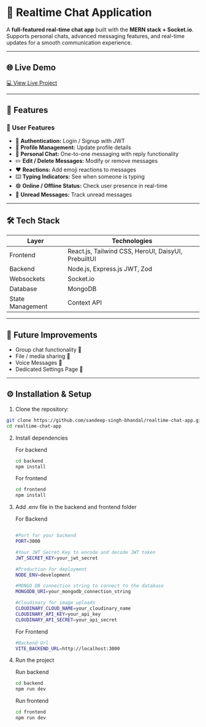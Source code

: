 # 💬 Realtime Chat Application

A **full-featured real-time chat app** built with the **MERN stack + Socket.io**.  
Supports personal chats, advanced messaging features, and real-time updates for a smooth communication experience.

---

## 🌐 Live Demo

[💻 View Live Project](https://real-time-chat-app-pink-tau.vercel.app/)  

---

## 🚀 Features

### 👤 User Features

- 🔐 **Authentication:** Login / Signup with JWT  
- 👤 **Profile Management:** Update profile details  
- 💬 **Personal Chat:** One-to-one messaging with reply functionality  
- ✏️ **Edit / Delete Messages:** Modify or remove messages  
- ❤️ **Reactions:** Add emoji reactions to messages  
- ⌨️ **Typing Indicators:** See when someone is typing  
- 🟢 **Online / Offline Status:** Check user presence in real-time  
- 📩 **Unread Messages:** Track unread messages  

---

## 🛠️ Tech Stack

| Layer      | Technologies           |
| ---------- | -------------------- |
| Frontend   | React.js, Tailwind CSS, HeroUI, DaisyUI, PrebuiltUI |
| Backend    | Node.js, Express.js JWT, Zod |
| Websockets | Socket.io |
| Database   | MongoDB               |
| State Management | Context API |

---

## 🔮 Future Improvements

- Group chat functionality 👥  
- File / media sharing 📎  
- Voice Messages 🔔  
- Dedicated Settings Page 🌙  

---

## ⚙️ Installation & Setup

1. Clone the repository:

```bash
git clone https://github.com/sandeep-singh-bhandal/realtime-chat-app.git
cd realtime-chat-app

```

2. Install dependencies

   For backend

   ```bash
   cd backend
   npm install
   ```

   For frontend

   ```bash
   cd frontend
   npm install
   ```

3. Add .env file in the backend and frontend folder

   For Backend

   ```bash
   
   #Port for your backend
   PORT=3000

   #Your JWT Secret Key to encode and decode JWT token
   JWT_SECRET_KEY=your_jwt_secret

   #Production for deployment
   NODE_ENV=development

   #MONGO DB connection string to connect to the database
   MONGODB_URI=your_mongodb_connection_string

   #Cloudinary for image uploads
   CLOUDINARY_CLOUD_NAME=your_cloudinary_name
   CLOUDINARY_API_KEY=your_api_key
   CLOUDINARY_API_SECRET=your_api_secret

   ```

   For Frontend

   ```bash
   #Backend Url
   VITE_BACKEND_URL=http://localhost:3000
   ```

4. Run the project

   Run backend

   ```bash
   cd backend
   npm run dev
   ```

   Run frontend

   ```bash
   cd frontend
   npm run dev
   ```
